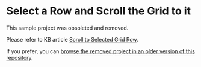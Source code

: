 # Select a Row and Scroll the Grid to it

This sample project was obsoleted and removed.

Please refer to KB article [Scroll to Selected Grid Row](https://docs.telerik.com/blazor-ui/knowledge-base/grid-scroll-to-selected-row).

If you prefer, you can [browse the removed project in an older version of this repository](https://github.com/telerik/blazor-ui/tree/b2d600be2e1663919feb48bd0403eec554e03bb2/grid/scroll-to-selected-row).
